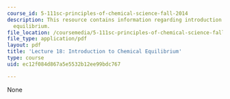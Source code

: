```yaml
---
course_id: 5-111sc-principles-of-chemical-science-fall-2014
description: This resource contains information regarding introduction to chemical
  equilibrium.
file_location: /coursemedia/5-111sc-principles-of-chemical-science-fall-2014/ec12f084d867a5e5532b12ee99bdc767_MIT5_111F14_Lec18.pdf
file_type: application/pdf
layout: pdf
title: 'Lecture 18: Introduction to Chemical Equilibrium'
type: course
uid: ec12f084d867a5e5532b12ee99bdc767

---
```

None